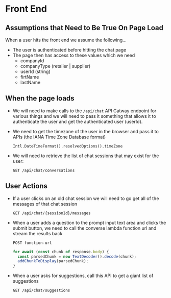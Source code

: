 # Front End 

## Assumptions that Need to Be True On Page Load

When a user hits the front end we assume the following...

* The user is authenticated before hitting the chat page
* The page then has access to these values which we need
  * companyId
  * companyType (retailer | supplier)
  * userId (string)
  * firtName
  * lastName

## When the page loads

* We will need to make calls to the `/api/chat` API Gatway endpoint for various things
  and we will need to pass it something that allows it to authenticate the user
  and get the authenticated user (userId).
* We need to get the timezone of the user in the browser and pass it to APIs (the IANA Time Zone Database format)

  `Intl.DateTimeFormat().resolvedOptions().timeZone`
* We will need to retrieve the list of chat sessions that may exist for the user:

  `GET /api/chat/conversations`

## User Actions
* If a user clicks on an old chat session we will need to go get all of the messages of that chat session
  
  `GET /api/chat/{sessionId}/messages`
* When a user adds a question to the prompt input text area and clicks the submit button, we need
  to call the converse lambda function url and stream the results back

  `POST function-url`

  ```ts
  for await (const chunk of response.body) {
    const parsedChunk = new TextDecoder().decode(chunk);
    addChunkToDisplay(parsedChunk);
  }
  ```
* When a user asks for suggestions, call this API to get a giant list of suggestions

  `GET /api/chat/suggestions`


